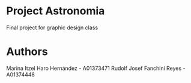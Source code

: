 # Project Astronomia
 Final project for graphic design class

# Authors
 Marina Itzel Haro Hernández - A01373471
 Rudolf Josef Fanchini Reyes - A01374448
 

